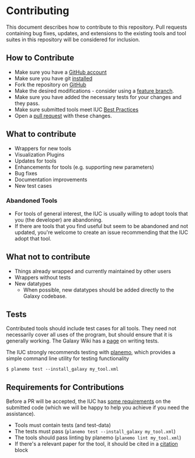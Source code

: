 # Contributing

This document describes how to contribute to this repository. Pull
requests containing bug fixes, updates, and extensions to the existing
tools and tool suites in this repository will be considered for
inclusion.

## How to Contribute

* Make sure you have a [GitHub account](https://github.com/signup/free)
* Make sure you have git [installed](https://help.github.com/articles/set-up-git)
* Fork the repository on [GitHub](https://github.com/galaxyproject/tools-iuc/fork)
* Make the desired modifications - consider using a [feature branch](https://github.com/Kunena/Kunena-Forum/wiki/Create-a-new-branch-with-git-and-manage-branches).
* Make sure you have added the necessary tests for your changes and they pass.
* Make sure submitted tools meet IUC [Best Practices](https://wiki.galaxyproject.org/Tools/BestPractices)
* Open a [pull request](https://help.github.com/articles/using-pull-requests)
  with these changes.

## What to contribute

* Wrappers for new tools
* Visualization Plugins
* Updates for tools
* Enhancements for tools (e.g. supporting new parameters)
* Bug fixes
* Documentation improvements
* New test cases

### Abandoned Tools

* For tools of general interest, the IUC is usually willing to adopt tools that
  you (the developer) are abandoning.
* If there are tools that you find useful but seem to be abandoned and not
  updated, you're welcome to create an issue recommending that the IUC adopt
  that tool.

## What not to contribute

* Things already wrapped and currently maintained by other users
* Wrappers without tests
* New datatypes
    * When possible, new datatypes should be added directly to the Galaxy
      codebase.

## Tests

Contributed tools should include test cases for all tools. They need not
necessarily cover all uses of the program, but should ensure that it is
generally working. The Galaxy Wiki has a
[page](https://wiki.galaxyproject.org/Admin/Tools/WritingTests) on writing
tests.

The IUC strongly recommends testing with [planemo](https://github.com/galaxyproject/planemo/), which provides a simple command line utility for testing functionality

```console
$ planemo test --install_galaxy my_tool.xml
```

## Requirements for Contributions

Before a PR will be accepted, the IUC has [some requirements](https://wiki.galaxyproject.org/Tools/BestPractices) on the
submitted code (which we will be happy to help you achieve if you need the
assistance).

* Tools must contain tests (and test-data)
* The tests must pass (`planemo test --install_galaxy my_tool.xml`)
* The tools should pass linting by planemo (`planemo lint my_tool.xml`)
* If there's a relevant paper for the tool, it should be cited in a [citation](https://wiki.galaxyproject.org/Admin/Tools/ToolConfigSyntax#A.3Ccitations.3E_tag_set) block

